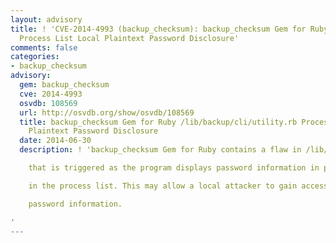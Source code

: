 ```yaml
---
layout: advisory
title: ! 'CVE-2014-4993 (backup_checksum): backup_checksum Gem for Ruby /lib/backup/cli/utility.rb
  Process List Local Plaintext Password Disclosure'
comments: false
categories:
- backup_checksum
advisory:
  gem: backup_checksum
  cve: 2014-4993
  osvdb: 108569
  url: http://osvdb.org/show/osvdb/108569
  title: backup_checksum Gem for Ruby /lib/backup/cli/utility.rb Process List Local
    Plaintext Password Disclosure
  date: 2014-06-30
  description: ! 'backup_checksum Gem for Ruby contains a flaw in /lib/backup/cli/utility.rb

    that is triggered as the program displays password information in plaintext

    in the process list. This may allow a local attacker to gain access to

    password information.

'
---
```

